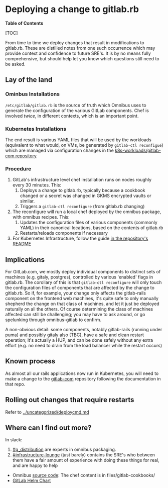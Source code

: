 # Deploying a change to gitlab.rb

**Table of Contents**

[TOC]

From time to time we deploy changes that result in modifications to gitlab.rb.  These are distilled notes from one such occurrence which may provide context and confidence to future SRE's.  It is by no means fully comprehensive, but should help let you know which questions still need to be asked.

## Lay of the land

### Ominbus Installations

`/etc/gitlab/gitlab.rb` is the source of truth which Omnibus uses to generate the configuration of the various GitLab components.  Chef is involved *twice*, in different contexts, which is an important point.

### Kubernetes Installations

The end result is various YAML files that will be used by the workloads (equivalent to what would, on VMs, be generated by `gitlab-ctl reconfigue`) which are managed via configuration changes in the [k8s-workloads/gitlab-com repository](https://gitlab.com/gitlab-com/gl-infra/k8s-workloads/gitlab-com)

### Procedure

1. GitLab's infrastructure level chef installation runs on nodes roughly every 30 minutes.  This:
    1. Deploys a change to gitlab.rb, typically because a cookbook changed or a secret was changed in GKMS encrypted vaults or similar.
    1. Triggers a `gitlab-ctl reconfigure` (from gitlab.rb changing)
1. The reconfigure will run a local chef deployed by the omnibus package, with omnibus recipes.  This:
    1. Updates the configuration files of various components (commonly YAML) in their canonical locations, based on the contents of gitlab.rb
    1. Restarts/reloads components if necessary
1. For Kubernetes Infrastructure, follow the guide [in the repository's README](https://gitlab.com/gitlab-com/gl-infra/k8s-workloads/gitlab-com/-/tree/master#chef-managed-secretsconfigurations)

## Implications

For GitLab.com, we mostly deploy individual components to distinct sets of machines (e.g. gitaly, postgres), controlled by various 'enabled' flags in gitlab.rb.  The corollary of this is that `gitlab-ctl reconfigure` will only touch the configuration files of components that are affected by the change to gitlab.rb.  So if, for example, your change only affects the gitlab-rails component on the frontend web machines, it's quite safe to only manually shepherd the change on that class of machines, and let it just be deployed naturally on all the others.   Of course determining the class of machines affected can still be challenging; you may have to ask around, or go spelunking through omnibus-gitlab to confirm.

A non-obvious detail: some components, notably gitlab-rails (running under puma) and possibly gitaly also (TBC), have a safe and clean restart operation; it's actually a HUP, and can be done safely without any extra effort (e.g. no need to drain from the load balancer while the restart occurs)

## Known process

As almost all our rails applications now run in Kubernetes, you will need to make
a change to the [gitlab-com](https://gitlab.com/gitlab-com/gl-infra/k8s-workloads/gitlab-com)
repository following the documentation in that repo.

## Rolling out changes that require restarts

Refer to [../uncategorized/deploycmd.md](../uncategorized/deploycmd.md)

## Where can I find out more?

In slack:

1. [#g\_distribution](https://gitlab.slack.com/messages/g_distribution) are experts in omnibus packaging.
1. [#infrastructure-lounge](https://gitlab.slack.com/messages/infrastructure-lounge) (just barely) contains the SRE's who between them have a fair amount of experience with doing these things for real, and are happy to help

* Omnibus [source code](https://gitlab.com/gitlab-org/omnibus-gitlab/): The chef content is in files/gitlab-cookbooks/
* [GitLab Helm Chart](https://gitlab.com/gitlab-org/charts/gitlab)

